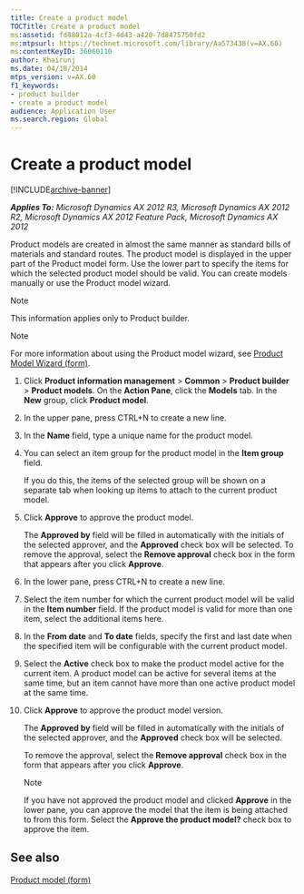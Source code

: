 ```yaml
---
title: Create a product model
TOCTitle: Create a product model
ms:assetid: fd88012a-4cf3-4d43-a420-7d8475750fd2
ms:mtpsurl: https://technet.microsoft.com/library/Aa573438(v=AX.60)
ms:contentKeyID: 36060110
author: Khairunj
ms.date: 04/18/2014
mtps_version: v=AX.60
f1_keywords:
- product builder
- create a product model
audience: Application User
ms.search.region: Global
---
```


# Create a product model 


[!INCLUDE[archive-banner](includes/archive-banner.md)]


_**Applies To:** Microsoft Dynamics AX 2012 R3, Microsoft Dynamics AX 2012 R2, Microsoft Dynamics AX 2012 Feature Pack, Microsoft Dynamics AX 2012_

Product models are created in almost the same manner as standard bills of materials and standard routes. The product model is displayed in the upper part of the Product model form. Use the lower part to specify the items for which the selected product model should be valid. You can create models manually or use the Product model wizard.


> [!NOTE]
> <P>This information applies only to Product builder.</P>




> [!NOTE]
> <P>For more information about using the Product model wizard, see <A href="https://technet.microsoft.com/library/aa498534(v=ax.60)">Product Model Wizard (form)</A>.</P>



1.  Click **Product information management** \> **Common** \> **Product builder** \> **Product models**. On the **Action Pane**, click the **Models** tab. In the **New** group, click **Product model**.

2.  In the upper pane, press CTRL+N to create a new line.

3.  In the **Name** field, type a unique name for the product model.

4.  You can select an item group for the product model in the **Item group** field.
    
    If you do this, the items of the selected group will be shown on a separate tab when looking up items to attach to the current product model.

5.  Click **Approve** to approve the product model.
    
    The **Approved by** field will be filled in automatically with the initials of the selected approver, and the **Approved** check box will be selected. To remove the approval, select the **Remove approval** check box in the form that appears after you click **Approve**.

6.  In the lower pane, press CTRL+N to create a new line.

7.  Select the item number for which the current product model will be valid in the **Item number** field. If the product model is valid for more than one item, select the additional items here.

8.  In the **From date** and **To date** fields, specify the first and last date when the specified item will be configurable with the current product model.

9.  Select the **Active** check box to make the product model active for the current item. A product model can be active for several items at the same time, but an item cannot have more than one active product model at the same time.

10. Click **Approve** to approve the product model version.
    
    The **Approved by** field will be filled in automatically with the initials of the selected approver, and the **Approved** check box will be selected.
    
    To remove the approval, select the **Remove approval** check box in the form that appears after you click **Approve**.
    

    > [!NOTE]
    > <P>If you have not approved the product model and clicked <STRONG>Approve</STRONG> in the lower pane, you can approve the model that the item is being attached to from this form. Select the <STRONG>Approve the product model?</STRONG> check box to approve the item.</P>



## See also

[Product model (form)](https://technet.microsoft.com/library/aa574919\(v=ax.60\))

  


